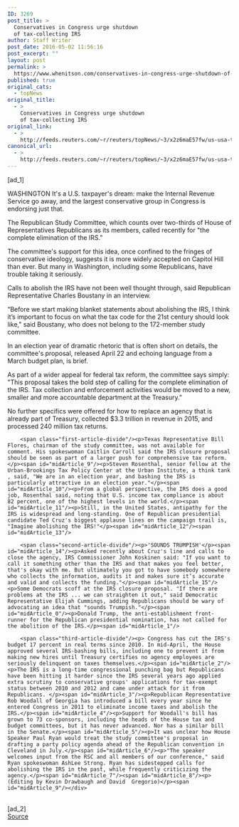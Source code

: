 ```yaml
---
ID: 3269
post_title: >
  Conservatives in Congress urge shutdown
  of tax-collecting IRS
author: Staff Writer
post_date: 2016-05-02 11:56:16
post_excerpt: ""
layout: post
permalink: >
  https://www.whenitson.com/conservatives-in-congress-urge-shutdown-of-tax-collecting-irs/
published: true
original_cats:
  - topNews
original_title:
  - >
    Conservatives in Congress urge shutdown
    of tax-collecting IRS
original_link:
  - >
    http://feeds.reuters.com/~r/reuters/topNews/~3/x2z6maE57fw/us-usa-taxes-congress-idUSKCN0XT0TF
canonical_url:
  - >
    http://feeds.reuters.com/~r/reuters/topNews/~3/x2z6maE57fw/us-usa-taxes-congress-idUSKCN0XT0TF
---
```

 [ad_1]
<br><div id="articleText">
<span id="midArticle_start"/>

<span id="midArticle_0"/><span class="focusParagraph" readability="4"><p><span class="articleLocation">WASHINGTON</span> It's a U.S. taxpayer's dream: make the Internal Revenue Service go away, and the largest conservative group in Congress is endorsing just that.</p></span><span id="midArticle_1"/><p>The Republican Study Committee, which counts over two-thirds of House of Representatives Republicans as its members, called recently for "the complete elimination of the IRS."</p><span id="midArticle_2"/><p>The committee's support for this idea, once confined to the fringes of conservative ideology, suggests it is more widely accepted on Capitol Hill than ever. But many in Washington, including some Republicans, have trouble taking it seriously.</p><span id="midArticle_3"/><p>Calls to abolish the IRS have not been well thought through, said Republican Representative Charles Boustany in an interview.</p><span id="midArticle_4"/><p>“Before we start making blanket statements about abolishing the IRS, I think it’s important to focus on what the tax code for the 21st century should look like," said Boustany, who does not belong to the 172-member study committee.</p><span id="midArticle_5"/><p>In an election year of dramatic rhetoric that is often short on details, the committee's proposal, released April 22 and echoing language from a March budget plan, is brief.</p><span id="midArticle_6"/><p>As part of a wider appeal for federal tax reform, the committee says simply: "This proposal takes the bold step of calling for the complete elimination of the IRS. Tax collection and enforcement activities would be moved to a new, smaller and more accountable department at the Treasury."</p><span id="midArticle_7"/><p>No further specifics were offered for how to replace an agency that is already part of Treasury, collected $3.3 trillion in revenue in 2015, and processed 240 million tax returns.</p><span id="midArticle_8"/>
        
        <span class="first-article-divide"/><p>Texas Representative Bill Flores, chairman of the study committee, was not available for comment. His spokeswoman Caitlin Carroll said the IRS closure proposal should be seen as part of a larger push for comprehensive tax reform.</p><span id="midArticle_9"/><p>Steven Rosenthal, senior fellow at the Urban-Brookings Tax Policy Center at the Urban Institute, a think tank , said, "We are in an election year, and bashing the IRS is particularly attractive in an election year."</p><span id="midArticle_10"/><p>From a global perspective, the IRS does a good job, Rosenthal said, noting that U.S. income tax compliance is about 82 percent, one of the highest levels in the world.</p><span id="midArticle_11"/><p>Still, in the United States, antipathy for the IRS is widespread and long-standing. One of Republican presidential candidate Ted Cruz's biggest applause lines on the campaign trail is, "Imagine abolishing the IRS!"</p><span id="midArticle_12"/><span id="midArticle_13"/>
        
        <span class="second-article-divide"/><p>'SOUNDS TRUMPISH'</p><span id="midArticle_14"/><p>Asked recently about Cruz's line and calls to close the agency, IRS Commissioner John Koskinen said: "If you want to call it something other than the IRS and that makes you feel better, that's okay with me. But ultimately you got to have somebody somewhere who collects the information, audits it and makes sure it’s accurate and valid and collects the funding."</p><span id="midArticle_15"/><p>Some Democrats scoff at the IRS closure proposal. "If there are problems at the IRS ... we can straighten it out," said Democratic Representative Elijah Cummings, adding Republicans should be wary of advocating an idea that "sounds Trumpish."</p><span id="midArticle_0"/><p>Donald Trump, the anti-establishment front-runner for the Republican presidential nomination, has not called for the abolition of the IRS.</p><span id="midArticle_1"/>
        
        <span class="third-article-divide"/><p> Congress has cut the IRS's budget 17 percent in real terms since 2010. In mid-April, the House approved several IRS-bashing bills, including one to prevent it from making new hires until Treasury certifies no agency employees are seriously delinquent on taxes themselves.</p><span id="midArticle_2"/><p>The IRS is a long-time congressional punching bag but Republicans have been hitting it harder since the IRS several years ago applied extra scrutiny to conservative groups' applications for tax-exempt status between 2010 and 2012 and came under attack for it from Republicans. </p><span id="midArticle_3"/><p>Republican Representative Rob Woodall of Georgia has introduced a bill every year since he entered Congress in 2011 to eliminate income taxes and abolish the IRS.</p><span id="midArticle_4"/><p>Support for Woodall's bill has grown to 73 co-sponsors, including the heads of the House tax and budget committees, but it has never advanced. Nor has a similar bill in the Senate.</p><span id="midArticle_5"/><p>It was unclear how House Speaker Paul Ryan would treat the study committee's proposal in drafting a party policy agenda ahead of the Republican convention in Cleveland in July.</p><span id="midArticle_6"/><p>"The speaker welcomes input from the RSC and all members of our conference," said Ryan spokeswoman AshLee Strong. Ryan has sidestepped calls for abolishing the IRS in the past, while frequently criticizing the agency.</p><span id="midArticle_7"/><span id="midArticle_8"/><p> (Editing by Kevin Drawbaugh and David  Gregorio)</p><span id="midArticle_9"/></div>
<br>[ad_2]
<br><a href="http://feeds.reuters.com/~r/reuters/topNews/~3/x2z6maE57fw/us-usa-taxes-congress-idUSKCN0XT0TF">Source </a>
